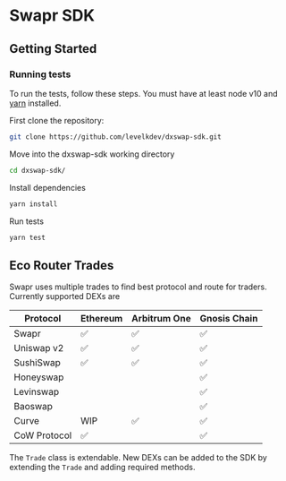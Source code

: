 # Swapr SDK

## Getting Started

### Running tests

To run the tests, follow these steps. You must have at least node v10 and [yarn](https://yarnpkg.com/) installed.

First clone the repository:

```sh
git clone https://github.com/levelkdev/dxswap-sdk.git
```

Move into the dxswap-sdk working directory

```sh
cd dxswap-sdk/
```

Install dependencies

```sh
yarn install
```

Run tests

```sh
yarn test
```

## Eco Router Trades

Swapr uses multiple trades to find best protocol and route for traders. Currently supported DEXs are

| Protocol     | Ethereum | Arbitrum One | Gnosis Chain |
| ------------ | -------- | ------------ | ------------ |
| Swapr        | ✅       | ✅           | ✅           |
| Uniswap v2   | ✅       | ✅           | ✅           |
| SushiSwap    | ✅       | ✅           | ✅           |
| Honeyswap    |          |              | ✅           |
| Levinswap    |          |              | ✅           |
| Baoswap      |          |              | ✅           |
| Curve        | WIP      | ✅           | ✅           |
| CoW Protocol | ✅       |              | ✅           |

The `Trade` class is extendable. New DEXs can be added to the SDK by extending the `Trade` and adding required methods.
